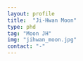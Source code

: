 ```yaml
---
layout: profile
title:  "Ji-Hwan Moon"
type: phd
tag: "Moon JH"
img: "jihwan_moon.jpg"
contact: "-"
---
```

